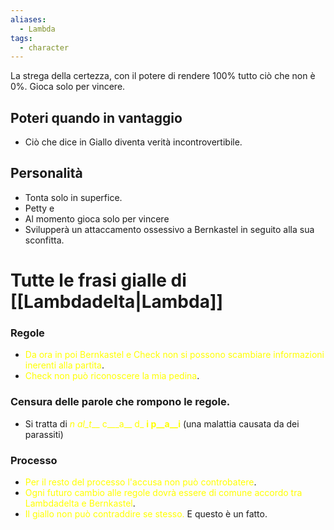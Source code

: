 ```yaml
---
aliases:
  - Lambda
tags:
  - character
---
```


La strega della certezza, con il potere di rendere 100% tutto ciò che non è 0%.
Gioca solo per vincere.
## Poteri quando in vantaggio
- Ciò che dice in Giallo diventa verità incontrovertibile.

## Personalità
- Tonta solo in superfice.
- Petty e 
- Al momento gioca solo per vincere
- Svilupperà un attaccamento ossessivo a Bernkastel in seguito alla sua sconfitta.


# Tutte le frasi gialle di [[Lambdadelta|Lambda]]

### Regole
- <font color="#ffff00">Da ora in poi Bernkastel e Check non si possono scambiare informazioni inerenti alla partita</font>.
- <font color="#ffff00"> Check non può riconoscere la mia pedina</font>.

### Censura delle parole che rompono le regole.
- Si tratta di <font color="#ffff00">_n_ _al_t___ c___a__ d_ __i p__a__i__</font> (una malattia causata da dei parassiti)

### Processo
- <font color="#ffff00">Per il resto del processo l'accusa non può controbatere</font>.
- <font color="#ffff00">Ogni futuro cambio alle regole dovrà essere di comune accordo tra Lambdadelta e Bernkastel</font>.
- <font color="#ffff00">Il giallo non può contraddire se stesso.</font> E questo è un fatto.